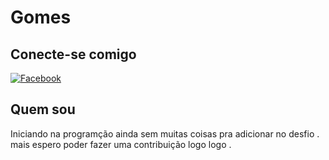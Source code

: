 # Gomes 

## Conecte-se comigo
[![Facebook](https://img.shields.io/badge/Facebook-1877F2?style=for-the-badge&logo=facebook&logoColor=white)](https://www.facebook.com/franciscojose.gomesdossantos.1/)

## Quem sou

Iniciando na programção ainda sem muitas coisas pra adicionar no desfio . mais espero poder fazer uma contribuição logo logo .


